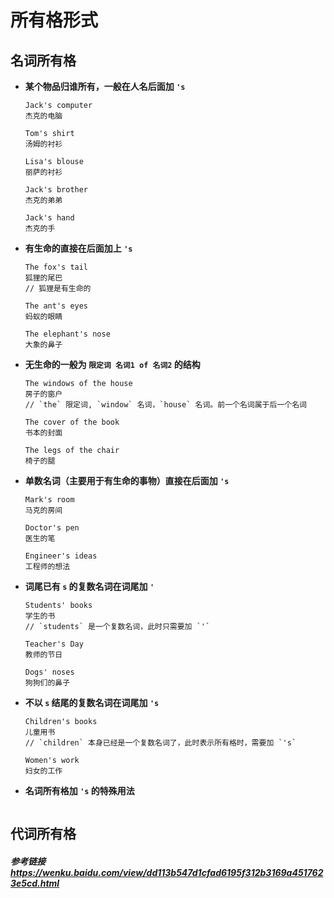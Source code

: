 # 所有格形式

## 名词所有格

- **某个物品归谁所有，一般在人名后面加 `'s`**

  ```
  Jack's computer
  杰克的电脑

  Tom's shirt
  汤姆的衬衫

  Lisa's blouse
  丽萨的衬衫

  Jack's brother
  杰克的弟弟

  Jack's hand
  杰克的手
  ```

- **有生命的直接在后面加上 `'s`**

  ```
  The fox's tail
  狐狸的尾巴
  // 狐狸是有生命的

  The ant's eyes
  蚂蚁的眼睛

  The elephant's nose
  大象的鼻子
  ```

- **无生命的一般为 `限定词 名词1 of 名词2` 的结构**

  ```
  The windows of the house
  房子的窗户
  // `the` 限定词, `window` 名词，`house` 名词。前一个名词属于后一个名词

  The cover of the book
  书本的封面

  The legs of the chair
  椅子的腿
  ```

- **单数名词（主要用于有生命的事物）直接在后面加 `'s`**

  ```
  Mark's room
  马克的房间

  Doctor's pen
  医生的笔

  Engineer's ideas
  工程师的想法
  ```

- **词尾已有 `s` 的复数名词在词尾加 `'`**

  ```
  Students' books
  学生的书
  // `students` 是一个复数名词，此时只需要加 `'`

  Teacher's Day
  教师的节日

  Dogs' noses
  狗狗们的鼻子
  ```

- **不以 `s` 结尾的复数名词在词尾加 `'s`**

  ```
  Children's books
  儿童用书
  // `children` 本身已经是一个复数名词了，此时表示所有格时，需要加 `'s`

  Women's work
  妇女的工作
  ```

- **名词所有格加 `'s` 的特殊用法**

  ```

  ```

## 代词所有格

##### 参考链接<https://wenku.baidu.com/view/dd113b547d1cfad6195f312b3169a4517623e5cd.html>

